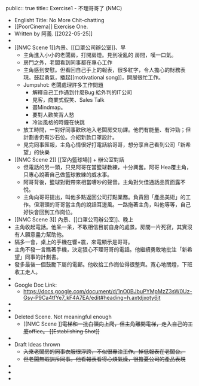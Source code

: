 public:: true
title:: Exercise1 - 不理哥哥了 (NMC)
- Englisht Title: No More Chit-chatting
- [[PoorCinema]] Exercise One.
- Written by 阿義.  [[2022-05-25]]
-
- [[NMC Scene 1]]內景、[[口罩公司辦公室]]、早
	- 主角進入小小的老闆房，打開房燈。見到凌亂的 房間，嘆一口氣。
	- 房門之外，老闆看到同事都在專心工作
	- 主角感到安慰。但看回自己手上的報表，很多紅字，令人擔心的財務表現。鼓起勇氣，播起[[motivational song]]，開展很忙工作。
	- Jumpshot:  老闆處理許多工作問題
		- 解釋自己工作遇到什麼Bug 給外判的IT公司
		- 見客，商業式假笑、Sales Talk
		- 畫Mindmap。
		- 要對人歡笑背人愁
		- 冷淡風格的時鐘在快跳
	- 放工時間，一對好同事歡欣地入老闆房交功課。他們有能量、有沖勁；但計劃書仍有沙石位。介紹新款口罩設計。
	- 見完同事匯報，主角心情很好打電話給哥哥，想分享自己看到公司「新希望」的快樂
- [[NMC Scene 2]] [[室內籃球場]] + 辦公室對話
	- 但電話的另一頭，只見阿哥在當籃球教練，十分興奮。阿哥 Hea覆主角，只專心說著自己做籃球教練的威水事。
	- 阿哥背後，籃球對戰帶來相當嘈吵的聲音。主角對欠佳通話品質面露不悅。
	- 主角向哥哥提出，叫他多點返回公司打點業務。負責回「產品美術」的工作。但滑頭的哥哥當主角的說話耳邊風。一路拖著主角，叫他等等，自己好快會回到工作崗位。
- [[NMC Scene 3]] 內景、[[口罩公司辦公室]]、晚上
- 主角收起電話。他呆一呆，不敢相信目前自身的處景。房間一片死寂，其實沒有人願意盡力幫助他。
- 隔多一會，桌上的手機在響+震，來電顯示是哥哥。
- 主角不發一言瞧著手機，決定狠心不理哥哥的電話。他繼續勇敢地批注「新希望」同事的計劃書。
- 發多最後一個鼓勵下屬的電郵。他收拾工作崗位得很整齊。寬心地關燈，下班收工走人。
-
- Google Doc Link:
	- https://docs.google.com/document/d/1nO0BJbuPYMpMzZ3sW0Uz-Gsy-P9Ca4tfYe7_kF4A7EA/edit#heading=h.axtdjxoty6jt
-
-
- Deleted Scene. Not meaningful enough
	- [[NMC Scene ]]~~電梯和一批白領向上爬，但主角離開電梯，走入自己的工廈office。 [[Establishing Shot]]~~
-
- Draft Ideas thrown
	- ~~入來老闆房的同事衣服很浮跨，不似很專注工作。掉低報表在老闆台。~~
	- ~~但老闆無瑕訓斥同事。他看報表看得心煩氣燥，很擔憂公司的產品表現~~
-
-
-